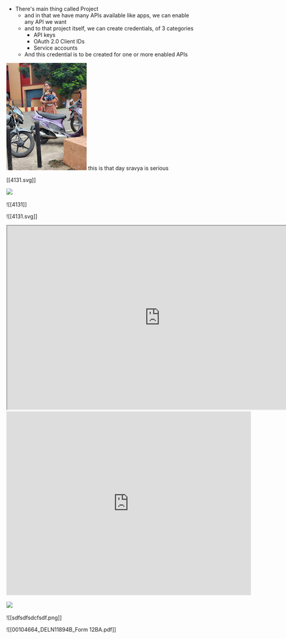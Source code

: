 - There's main thing called Project
	-  and in that we have many APIs available like apps, we can enable any API we want
	-  and to that project itself, we can create credentials, of 3 categories
		- API keys
		- OAuth 2.0 Client IDs
		- Service accounts
	- And this credential is to be created for one or more enabled APIs


[![](2024-07-30_google-photo_122739.jpg)](https://photos.google.com/lr/photo/APoIuWorr248Ds2EU8ch-0Sj0N-Enxo2Xc764GF0GMc7M844NxZO9fkStUHFKOkN1oK8ZLrOiQXgO4qmhGsdiI9EmBp0p4nZyg) 
this is that day sravya is serious


[[4131.svg]]

![](https://i.imgur.com/tSeRivM.png)




![[4131]]

![[4131.svg]]


<iframe src="https://drive.google.com/file/d/1diSzlVa6jH1cssvAZ9AAmIJ0o8-FZkCW/preview" width="800" height="480" allow="autoplay"></iframe>
<iframe src="https://1drv.ms/b/c/5bdcd4caf1f4c40d/IQPiQ9NRdmDWRJgkSUXMx4RxAQUw76lao0DIDAhrCfwq45k" width="640" height="480" frameborder="0" scrolling="yes"></iframe>




![](https://i.imgur.com/8CiixqG.png)


![[sdfsdfsdcfsdf.png]]


![[00104664_DELN11894B_Form 12BA.pdf]]